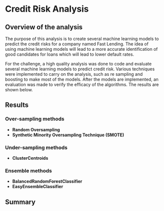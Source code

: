 # Credit Risk Analysis

## Overview of the analysis
The purpose of this analysis is to create several machine learning models to predict the credit risks for a company named Fast Lending. The idea of using machine learning models will lead to a more accurate identification of good candidates for loans which will lead to lower default rates. 

For the challenge, a high quality analysis was done to code and evaluate several machine learning models to predict credit risk. Various techniques were implemented to carry on the analysis, such as re sampling and boosting to make most of the models. After the models are implemented, an evaluation was made to verify the efficacy of the algorithms. The results are shown below. 

## Results

### Over-sampling methods

- **Random Oversampling**
- **Synthetic Minority Oversampling Technique (SMOTE)**

### **Under-sampling methods**
- **ClusterCentroids**

### Ensemble methods
- **BalancedRandomForestClassifier**
- **EasyEnsembleClassifier**

## Summary
